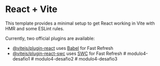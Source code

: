 # React + Vite

This template provides a minimal setup to get React working in Vite with HMR and some ESLint rules.

Currently, two official plugins are available:

- [@vitejs/plugin-react](https://github.com/vitejs/vite-plugin-react/blob/main/packages/plugin-react/README.md) uses [Babel](https://babeljs.io/) for Fast Refresh
- [@vitejs/plugin-react-swc](https://github.com/vitejs/vite-plugin-react-swc) uses [SWC](https://swc.rs/) for Fast Refresh
#   m o d u l o 4 - d e s a f i o 1  
 #   m o d u l o 4 - d e s a f i o 2  
 #   m o d u l o 4 - d e s a f i o 3  
 